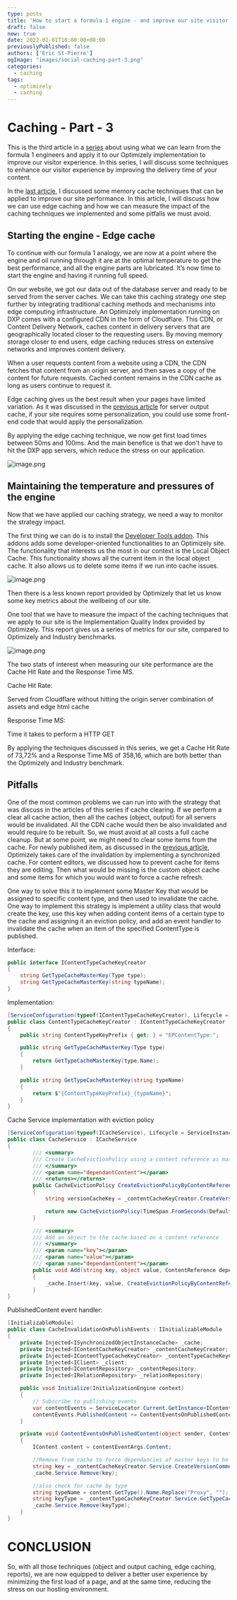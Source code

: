 ```yaml
---
type: posts
title: 'How to start a formula 1 engine - and improve our site visitor experience (part 3)'
draft: false
new: true
date: 2022-02-01T10:00:00+00:00
previouslyPublished: false
authors: ['Eric St-Pierre']
ogImage: "images/social-caching-part-3.png"
categories:
  - caching
tags:
  - optimizely
  - caching
---
```


# Caching - Part - 3

This is the third article in a [series](https://eric.st-pierre.xyz/categories/caching/) about using what we can learn from the formula 1 engineers and apply it to our Optimizely implementation to improve our visitor experience. In this series, I will discuss some techniques to enhance our visitor experience by improving the delivery time of your content.

In the [last article](https://eric.st-pierre.xyz/posts/caching-strategy-part-2/), I discussed some memory cache techniques that can be applied to improve our site performance.   In this article, I will discuss how we can use edge caching and how we can measure the impact of the caching techniques we implemented and some pitfalls we must avoid.

## Starting the engine - Edge cache

To continue with our formula 1 analogy, we are now at a point where the engine and oil running through it are at the optimal temperature to get the best performance, and all the engine parts are lubricated.  It’s now time to start the engine and having it running full speed.

On our website, we got our data out of the database server and ready to be served from the server caches.  We can take this caching strategy one step further by integrating traditional caching methods and mechanisms into edge computing infrastructure. An Optimizely implementation running on DXP comes with a configured CDN in the form of Cloudflare. This CDN, or Content Delivery Network, caches content in delivery servers that are geographically located closer to the requesting users.  By moving memory storage closer to end users, edge caching reduces stress on extensive networks and improves content delivery.

When a user requests content from a website using a CDN, the CDN fetches that content from an origin server, and then saves a copy of the content for future requests. Cached content remains in the CDN cache as long as users continue to request it.

Edge caching gives us the best result when your pages have limited variation.  As it was discussed in the [previous article](https://eric.st-pierre.xyz/posts/caching-strategy-part-2/) for server output cache, if your site requires some personalization, you could use some front-end code that would apply the personalization.

By applying the edge caching technique, we now get first load times between 50ms and 100ms.  And the main benefice is that we don't have to hit the DXP app servers, which reduce the stress on our application.

![image.png](images/benchmark-1.png)

## Maintaining the temperature and pressures of the engine

Now that we have applied our caching strategy, we need a way to monitor the strategy impact.

The first thing we can do is to install the [Developer Tools addon](https://nuget.optimizely.com/package?id=EPiServer.DeveloperTools).  This addons adds some developer-oriented functionalities to an Optimizely site.  The functionality that interests us the most in our context is the Local Object Cache.  This functionality shows all the current item in the local object cache.  It also allows us to delete some items if we run into cache issues.

![image.png](images/optimizely-developer-tools.png)

Then there is a less known report provided by Optimizely that let us know some key metrics about the wellbeing of our site.

One tool that we have to measure the impact of the caching techniques that we apply to our site is the Implementation Quality Index provided by Optimizely.  This report gives us a series of metrics for our site, compared to Optimizely and Industry benchmarks.

![image.png](images/report-quality-index.png)

The two stats of interest when measuring our site performance are the Cache Hit Rate and the Response Time MS.

Cache Hit Rate:

Served from Cloudflare without hitting the origin server combination of assets and edge html cache

Response Time MS:

Time it takes to perform a HTTP GET

By applying the techniques discussed in this series, we get a Cache Hit Rate of 73,72% and a Response Time MS of 358,16, which are both better than the Optimizely and Industry benchmark.

## Pitfalls

One of the most common problems we can run into with the strategy that was discuss in the articles of this series if cache clearing.  If we perform a clear all cache action, then all the caches (object, output) for all servers would be invalidated.  All the CDN cache would then be also invalidated and would require to be rebuilt.  So, we must avoid at all costs a full cache cleanup.  But at some point, we might need to clear some items from the cache.  For newly published item, as discussed in the [previous article](https://eric.st-pierre.xyz/posts/caching-strategy-part-2/), Optimizely takes care of the invalidation by implementing a synchronized cache.  For content editors, we discussed how to prevent cache for items they are editing.  Then what would be missing is the custom object cache and some items for which you would want to force a cache refresh.

One way to solve this it to implement some Master Key that would be assigned to specific content type, and then used to invalidate the cache.  One way to implement this strategy is implement a utility class that would create the key, use this key when adding content items of a certain type to the cache and assigning it an eviction policy, and add an event handler to invalidate the cache when an item of the specified ContentType is published.

Interface:

```cs
public interface IContentTypeCacheKeyCreator
{
    string GetTypeCacheMasterKey(Type type);
    string GetTypeCacheMasterKey(string typeName);
}
```

Implementation:

```cs
[ServiceConfiguration(typeof(IContentTypeCacheKeyCreator), Lifecycle = ServiceInstanceScope.Transient)]
public class ContentTypeCacheKeyCreator : IContentTypeCacheKeyCreator
{
    public string ContentTypeKeyPrefix { get; } = "EPContentType:";

    public string GetTypeCacheMasterKey(Type type)
    {
        return GetTypeCacheMasterKey(type.Name);
    }

    public string GetTypeCacheMasterKey(string typeName)
    {
        return $"{ContentTypeKeyPrefix}_{typeName}";
    }
}
```

Cache Service implementation with eviction policy

```cs
[ServiceConfiguration(typeof(ICacheService), Lifecycle = ServiceInstanceScope.Transient)]
public class CacheService : ICacheService
{
        /// <summary>
        /// Create CacheEvictionPolicy using a content reference as master key
        /// </summary>
        /// <param name="dependantContent"></param>
        /// <returns></returns>
        public CacheEvictionPolicy CreateEvictionPolicyByContentReference(ContentReference dependantContent)
        {
            string versionCacheKey = _contentCacheKeyCreator.CreateVersionCommonCacheKey(dependantContent);

            return new CacheEvictionPolicy(TimeSpan.FromSeconds(DefaultCacheDurationInSeconds), CacheTimeoutType.Sliding, null, new string[] { versionCacheKey });
        }

        /// <summary>
        /// Add an object to the cache based on a content reference
        /// </summary>
        /// <param name="key"></param>
        /// <param name="value"></param>
        /// <param name="dependantContent"></param>
        public void Add(string key, object value, ContentReference dependantContent)
        {
            _cache.Insert(key, value, CreateEvictionPolicyByContentReference(dependantContent));
        }
}
```

PublishedContent event handler:

```cs
[InitializableModule]
public class CacheInvalidationOnPublishEvents : IInitializableModule
{
    private Injected<ISynchronizedObjectInstanceCache> _cache;
    private Injected<IContentCacheKeyCreator> _contentCacheKeyCreator;
    private Injected<IContentTypeCacheKeyCreator> _contentTypeCacheKeyCreator;
    private Injected<IClient> _client;
    private Injected<IContentRepository> _contentRepository;
    private Injected<IRelationRepository> _relationRepository;

    public void Initialize(InitializationEngine context)
    {
        // Subscribe to publishing events
        var contentEvents = ServiceLocator.Current.GetInstance<IContentEvents>();
        contentEvents.PublishedContent += ContentEventsOnPublishedContent;
    }

    private void ContentEventsOnPublishedContent(object sender, ContentEventArgs contentEventArgs)
    {
        IContent content = contentEventArgs.Content;

        //Remove from cache to force dependancies of master keys to be also removed
        string key = _contentCacheKeyCreator.Service.CreateVersionCommonCacheKey(content.ContentLink);
        _cache.Service.Remove(key);

        //also check for cache by type
        string typeName = content.GetType().Name.Replace("Proxy", "");
        string keyType = _contentTypeCacheKeyCreator.Service.GetTypeCacheMasterKey(typeName);
        _cache.Service.Remove(keyType);
    }
}
```

# CONCLUSION

So, with all those techniques (object and output caching, edge caching, reports), we are now equipped to deliver a better user experience by minimizing the first load of a page, and at the same time, reducing the stress on our hosting environment.

